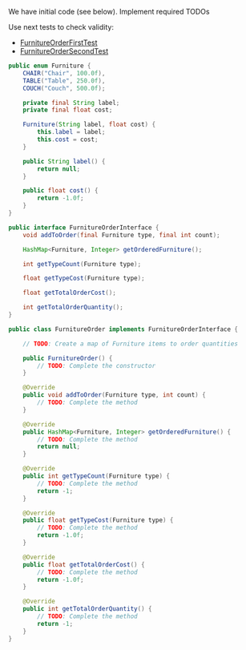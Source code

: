 
We have initial code (see below). Implement required TODOs

Use next tests to check validity:
- [FurnitureOrderFirstTest](../../../../../test/java/by/andd3dfx/furniture/FurnitureOrderFirstTest.java)
- [FurnitureOrderSecondTest](../../../../../test/java/by/andd3dfx/furniture/FurnitureOrderSecondTest.java)

```java
public enum Furniture {
    CHAIR("Chair", 100.0f),
    TABLE("Table", 250.0f),
    COUCH("Couch", 500.0f);

    private final String label;
    private final float cost;

    Furniture(String label, float cost) {
        this.label = label;
        this.cost = cost;
    }

    public String label() {
        return null;
    }

    public float cost() {
        return -1.0f;
    }
}

public interface FurnitureOrderInterface {
    void addToOrder(final Furniture type, final int count);

    HashMap<Furniture, Integer> getOrderedFurniture();

    int getTypeCount(Furniture type);

    float getTypeCost(Furniture type);

    float getTotalOrderCost();

    int getTotalOrderQuantity();
}

public class FurnitureOrder implements FurnitureOrderInterface {

    // TODO: Create a map of Furniture items to order quantities

    public FurnitureOrder() {
        // TODO: Complete the constructor
    }

    @Override
    public void addToOrder(Furniture type, int count) {
        // TODO: Complete the method
    }

    @Override
    public HashMap<Furniture, Integer> getOrderedFurniture() {
        // TODO: Complete the method
        return null;
    }

    @Override
    public int getTypeCount(Furniture type) {
        // TODO: Complete the method
        return -1;
    }

    @Override
    public float getTypeCost(Furniture type) {
        // TODO: Complete the method
        return -1.0f;
    }

    @Override
    public float getTotalOrderCost() {
        // TODO: Complete the method
        return -1.0f;
    }

    @Override
    public int getTotalOrderQuantity() {
        // TODO: Complete the method
        return -1;
    }
}
```
